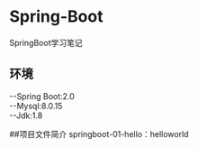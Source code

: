 # Spring-Boot
SpringBoot学习笔记

## 环境
--Spring Boot:2.0  
--Mysql:8.0.15   
--Jdk:1.8   

##项目文件简介
springboot-01-hello：helloworld  
